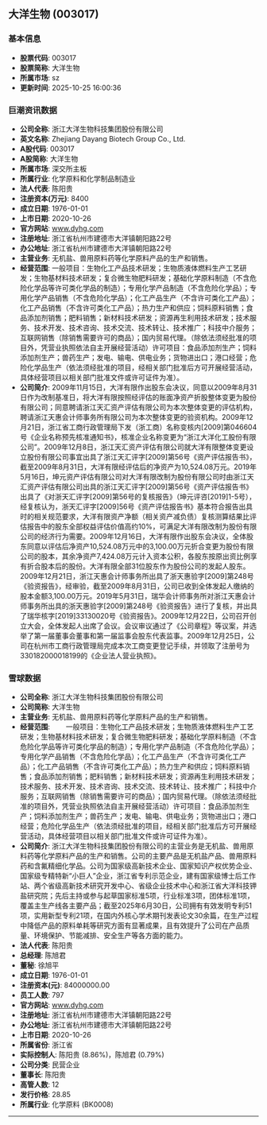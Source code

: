 ## 大洋生物 (003017)

### 基本信息

- **股票代码**: 003017
- **股票简称**: 大洋生物
- **所属市场**: sz
- **更新时间**: 2025-10-25 16:00:36

### 巨潮资讯数据

- **公司全称**: 浙江大洋生物科技集团股份有限公司
- **英文名称**: Zhejiang Dayang Biotech Group Co., Ltd.
- **A股代码**: 003017
- **A股简称**: 大洋生物
- **所属市场**: 深交所主板
- **所属行业**: 化学原料和化学制品制造业
- **法人代表**: 陈阳贵
- **注册资本(万元)**: 8400
- **成立日期**: 1976-01-01
- **上市日期**: 2020-10-26
- **官方网站**: www.dyhg.com
- **注册地址**: 浙江省杭州市建德市大洋镇朝阳路22号
- **办公地址**: 浙江省杭州市建德市大洋镇朝阳路22号
- **主营业务**: 无机盐、兽用原料药等化学原料产品的生产和销售。
- **经营范围**: 一般项目：生物化工产品技术研发；生物质液体燃料生产工艺研发；生物基材料技术研发；复合微生物肥料研发；基础化学原料制造（不含危险化学品等许可类化学品的制造）；专用化学产品制造（不含危险化学品）；专用化学产品销售（不含危险化学品）；化工产品生产（不含许可类化工产品）；化工产品销售（不含许可类化工产品）；热力生产和供应；饲料原料销售；食品添加剂销售；肥料销售；新材料技术研发；资源再生利用技术研发；技术服务、技术开发、技术咨询、技术交流、技术转让、技术推广；科技中介服务；互联网销售（除销售需要许可的商品）；国内贸易代理。（除依法须经批准的项目外，凭营业执照依法自主开展经营活动）许可项目：食品添加剂生产；饲料添加剂生产；兽药生产；发电、输电、供电业务；货物进出口；港口经营；危险化学品生产（依法须经批准的项目，经相关部门批准后方可开展经营活动，具体经营项目以相关部门批准文件或许可证件为准）。
- **公司简介**: 2009年11月15日，大洋有限作出股东会决议，同意以2009年8月31日作为改制基准日，将大洋有限按照经评估的账面净资产折股整体变更为股份有限公司；同意聘请浙江天汇资产评估有限公司为本次整体变更的评估机构，聘请浙江天惠会计师事务所有限公司为本次整体变更的验资机构。2009年12月21日，浙江省工商行政管理局下发（浙工商）名称变核内[2009]第046604号《企业名称预先核准通知书》，核准企业名称变更为“浙江大洋化工股份有限公司”。2009年12月8日，浙江天汇资产评估有限公司就大洋有限整体变更设立股份有限公司事宜出具了浙江天汇评字[2009]第56号《资产评估报告书》，截至2009年8月31日，大洋有限经评估后的净资产为10,524.08万元。2019年5月16日，坤元资产评估有限公司对大洋有限改制为股份有限公司时由浙江天汇资产评估有限公司出具的浙江天汇评字[2009]第56号《资产评估报告书》出具了《对浙天汇评字[2009]第56号的复核报告》（坤元评咨[2019]1-5号），经复核认为，浙天汇评字[2009]56号《资产评估报告书》基本符合报告出具时的相关规范要求，大洋有限资产净额（相关资产减负债）复核测算结果比评估报告中的股东全部权益评估价值高约10%，可满足大洋有限改制为股份有限公司的经济行为需要。2009年12月16日，大洋有限作出股东会决议，全体股东同意以评估后净资产10,524.08万元中的3,100.00万元折合变更为股份有限公司的股本，其余净资产7,424.08万元计入资本公积，各股东按原出资比例享有折合股本后的股份。大洋有限全部31位股东作为股份公司的发起人股东。2009年12月21日，浙江天惠会计师事务所出具了浙天惠验字[2009]第248号《验资报告》，经审验，截至2009年8月31日，公司已收到全体发起人缴纳的股本金额3,100.00万元。2019年5月31日，瑞华会计师事务所对浙江天惠会计师事务所出具的浙天惠验字[2009]第248号《验资报告》进行了复核，并出具了瑞华核字[2019]33130020号《验资报告》。2009年12月22日，公司召开创立大会，全体发起人出席了会议。会议审议通过了《公司章程》等议案，并选举了第一届董事会董事和第一届监事会股东代表监事。2009年12月25日，公司在杭州市工商行政管理局完成本次工商变更登记手续，并领取了注册号为330182000018199的《企业法人营业执照》。

### 雪球数据

- **公司全称**: 浙江大洋生物科技集团股份有限公司
- **公司简称**: 大洋生物
- **主营业务**: 无机盐、兽用原料药等化学原料产品的生产和销售。
- **经营范围**: 　　一般项目：生物化工产品技术研发；生物质液体燃料生产工艺研发；生物基材料技术研发；复合微生物肥料研发；基础化学原料制造（不含危险化学品等许可类化学品的制造）；专用化学产品制造（不含危险化学品）；专用化学产品销售（不含危险化学品）；化工产品生产（不含许可类化工产品）；化工产品销售（不含许可类化工产品）；热力生产和供应；饲料原料销售；食品添加剂销售；肥料销售；新材料技术研发；资源再生利用技术研发；技术服务、技术开发、技术咨询、技术交流、技术转让、技术推广；科技中介服务；互联网销售（除销售需要许可的商品）；国内贸易代理。（除依法须经批准的项目外，凭营业执照依法自主开展经营活动）许可项目：食品添加剂生产；饲料添加剂生产；兽药生产；发电、输电、供电业务；货物进出口；港口经营；危险化学品生产（依法须经批准的项目，经相关部门批准后方可开展经营活动，具体经营项目以相关部门批准文件或许可证件为准）。
- **公司简介**: 浙江大洋生物科技集团股份有限公司的主营业务是无机盐、兽用原料药等化学原料产品的生产和销售。公司的主要产品是无机盐产品、兽用原料药和含氟精细化学品。公司为国家级高新技术企业、国家知识产权优势企业、国家级专精特新“小巨人”企业，浙江省专利示范企业，建有国家级博士后工作站、两个省级高新技术研究开发中心、省级企业技术中心和浙江省大洋科技钾盐研究院；先后主持或参与起草国家标准5项，行业标准3项，团体标准1项，覆盖主生产线各主要产品；截至2025年6月30日，公司拥有有效发明专利51项，实用新型专利21项，在国内外核心学术期刊发表论文30余篇，在生产过程中降低产品的原料单耗等研究方面有显著成果，且有效提升了公司在产品质量、环境保护、节能减排、安全生产等各方面的能力。
- **法人代表**: 陈阳贵
- **总经理**: 陈旭君
- **董秘**: 徐旭平
- **成立日期**: 1976-01-01
- **注册资本(元)**: 84000000.00
- **员工人数**: 797
- **官方网站**: www.dyhg.com
- **注册地址**: 浙江省杭州市建德市大洋镇朝阳路22号
- **办公地址**: 浙江省杭州市建德市大洋镇朝阳路22号
- **上市日期**: 2020-10-26
- **所属省份**: 浙江省
- **实际控制人**: 陈阳贵 (8.86%)，陈旭君 (0.79%)
- **公司分类**: 民营企业
- **董事长**: 陈阳贵
- **高管人数**: 12
- **发行价格**: 28.85
- **所属行业**: 化学原料 (BK0008)

---